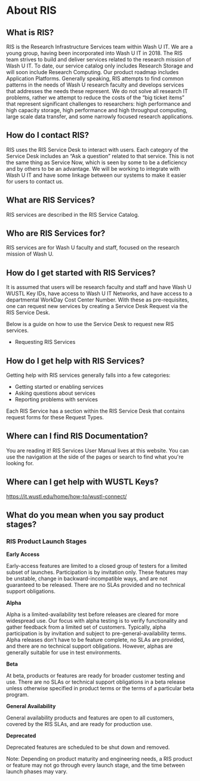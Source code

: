 # About RIS

## What is RIS?

RIS is the Research Infrastructure Services team within Wash U IT. We are a young group, 
having been incorporated into Wash U IT in 2018. The RIS team strives to build and deliver 
services related to the research mission of Wash U IT. To date, our service catalog only 
includes Research Storage and will soon include Research Computing. Our product roadmap 
includes Application Platforms. Generally speaking, RIS attempts to find common patterns 
in the needs of Wash U research faculty and develops services that addresses the needs 
these represent. We do not solve all research IT problems, rather we attempt to reduce the 
costs of the “big ticket items” that represent significant challenges to researchers: high 
performance and high capacity storage, high performance and high throughput computing, large 
scale data transfer, and some narrowly focused research applications.

## How do I contact RIS?

RIS uses the RIS Service Desk to interact with users. Each category of the Service Desk 
includes an “Ask a question” related to that service. This is not the same thing as Service 
Now, which is seen by some to be a deficiency and by others to be an advantage. We will be 
working to integrate with Wash U IT and have some linkage between our systems to make it 
easier for users to contact us.

## What are RIS Services?

RIS services are described in the RIS Service Catalog.

## Who are RIS Services for?

RIS services are for Wash U faculty and staff, focused on the research mission of Wash U.

## How do I get started with RIS Services?

It is assumed that users will be research faculty and staff and have Wash U WUSTL Key IDs, have 
access to Wash U IT Networks, and have access to a departmental WorkDay Cost Center Number. With 
these as pre-requisites, one can request new services by creating a Service Desk Request via the 
RIS Service Desk.

Below is a guide on how to use the Service Desk to request new RIS services.
- Requesting RIS Services

## How do I get help with RIS Services?

Getting help with RIS services generally falls into a few categories:
- Getting started or enabling services
- Asking questions about services
- Reporting problems with services

Each RIS Service has a section within the RIS Service Desk that contains request forms for these 
Request Types.

## Where can I find RIS Documentation?

You are reading it! RIS Services User Manual lives at this website. You can use the navigation at
the side of the pages or search to find what you're looking for.

## Where can I get help with WUSTL Keys?

https://it.wustl.edu/home/how-to/wustl-connect/

## What do you mean when you say product stages?

### RIS Product Launch Stages

**Early Access**

Early-access features are limited to a closed group of testers for a limited subset of launches. 
Participation is by invitation only. These features may be unstable, change in backward-incompatible 
ways, and are not guaranteed to be released. There are no SLAs provided and no technical support 
obligations.

**Alpha**

Alpha is a limited-availability test before releases are cleared for more widespread use. Our focus 
with alpha testing is to verify functionality and gather feedback from a limited set of customers. 
Typically, alpha participation is by invitation and subject to pre-general-availability terms. Alpha 
releases don’t have to be feature complete, no SLAs are provided, and there are no technical support 
obligations. However, alphas are generally suitable for use in test environments.

**Beta**

At beta, products or features are ready for broader customer testing and use. There are no SLAs or 
technical support obligations in a beta release unless otherwise specified in product terms or the 
terms of a particular beta program.

**General Availability**

General availability products and features are open to all customers, covered by the RIS SLAs, and 
are ready for production use.

**Deprecated**

Deprecated features are scheduled to be shut down and removed.

Note: Depending on product maturity and engineering needs, a RIS product or feature may not go through every launch stage, and the time between launch phases may vary.
